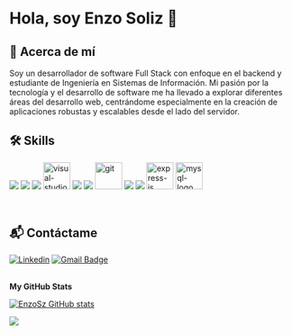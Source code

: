 # Hola, soy Enzo Soliz 👋

## 🚀 Acerca de mí
Soy un desarrollador de software Full Stack con enfoque en el backend y estudiante de Ingeniería en Sistemas de Información. Mi pasión por la tecnología y el desarrollo de software me ha llevado a explorar diferentes áreas del desarrollo web, centrándome especialmente en la creación de aplicaciones robustas y escalables desde el lado del servidor.

## 🛠️ Skills

<p align="left"> 
<a src="https://www.javascript.com/"><img src="https://img.icons8.com/color/48/000000/javascript.png"/></a>
<a src="https://reactjs.org/"><img src="https://img.icons8.com/color/48/000000/react-native.png"/></a>
<a src="https://nodejs.org/"><img src="https://img.icons8.com/color/48/000000/nodejs.png"/></a>
<a src="https://visualstudio.microsoft.com/"><img width="48" height="48" src="https://img.icons8.com/color/48/visual-studio-code-2019.png" alt="visual-studio-code-2019"/></a>
<a src="https://www.npmjs.com/"><img src="https://img.icons8.com/color/48/000000/npm.png"/></a>
<a src="https://github.com/"><img src="https://img.icons8.com/color/48/000000/github--v1.png"/></a>
<a src="https://git-scm.com/"><img width="48" height="48" src="https://img.icons8.com/color/48/git.png" alt="git"/></a>
<a src="https://www.w3schools.com/css/"><img src="https://img.icons8.com/color/48/000000/css3.png"/></a>
<a src="https://www.w3schools.com/html/"><img src="https://img.icons8.com/color/48/000000/html-5.png"/></a>
<a src="https://expressjs.com/es/"><img width="48" height="48" src="https://img.icons8.com/color/48/express-js.png" alt="express-js"/></a>
<a src="https://www.mysql.com"><img width="48" height="48" src="https://img.icons8.com/fluency/48/mysql-logo.png" alt="mysql-logo"/></a>
 </p>

<br>

## 📬 Contáctame

[![Linkedin](https://img.shields.io/badge/LinkedIn-0077B5?style=for-the-badge&logo=linkedin&logoColor=white)](https://www.linkedin.com/in/enzo-soliz/)
[![Gmail Badge](https://img.shields.io/badge/Gmail-D14836?style=for-the-badge&logo=gmail&logoColor=white)](mailto:enzosoliz95@gmail.com)
<br>
<br>

<b>My GitHub Stats</b>

<a href="https://github.com/EnzoSz"><img src="https://github-readme-stats.vercel.app/api?username=enzosz&show_icons=true&hide=&count_private=true&title_color=10b981&text_color=ffffff&icon_color=64748b&bg_color=181824&hide_border=true&show_icons=true" alt="EnzoSz GitHub stats" /></a>

<a href="https://github.com/EnzoSz"><img src="https://github-readme-streak-stats.herokuapp.com/?user=enzosz&stroke=ffffff&background=181824&ring=10b981&fire=10b981&currStreakNum=ffffff&currStreakLabel=10b981&sideNums=ffffff&sideLabels=ffffff&dates=ffffff&hide_border=true" /></a>
